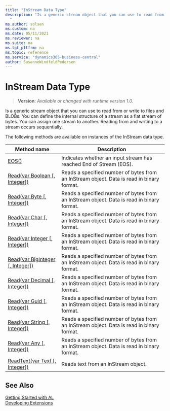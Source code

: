 ```yaml
---
title: "InStream Data Type"
description: "Is a generic stream object that you can use to read from or write to files and BLOBs. You can define the internal structure of a stream as a flat stream of bytes. You can assign one stream to another. Reading from and writing to a stream occurs sequentially.
  "
ms.author: solsen
ms.custom: na
ms.date: 05/11/2021
ms.reviewer: na
ms.suite: na
ms.tgt_pltfrm: na
ms.topic: reference
ms.service: "dynamics365-business-central"
author: SusanneWindfeldPedersen
---
```

[//]: # (START>DO_NOT_EDIT)
[//]: # (IMPORTANT:Do not edit any of the content between here and the END>DO_NOT_EDIT.)
[//]: # (Any modifications should be made in the .xml files in the ModernDev repo.)
# InStream Data Type
> **Version**: _Available or changed with runtime version 1.0._

Is a generic stream object that you can use to read from or write to files and BLOBs. You can define the internal structure of a stream as a flat stream of bytes. You can assign one stream to another. Reading from and writing to a stream occurs sequentially.
  



The following methods are available on instances of the InStream data type.

|Method name|Description|
|-----------|-----------|
|[EOS()](instream-eos-method.md)|Indicates whether an input stream has reached End of Stream (EOS).|
|[Read(var Boolean [, Integer])](instream-read-boolean-integer-method.md)|Reads a specified number of bytes from an InStream object. Data is read in binary format.|
|[Read(var Byte [, Integer])](instream-read-byte-integer-method.md)|Reads a specified number of bytes from an InStream object. Data is read in binary format.|
|[Read(var Char [, Integer])](instream-read-char-integer-method.md)|Reads a specified number of bytes from an InStream object. Data is read in binary format.|
|[Read(var Integer [, Integer])](instream-read-integer-integer-method.md)|Reads a specified number of bytes from an InStream object. Data is read in binary format.|
|[Read(var BigInteger [, Integer])](instream-read-biginteger-integer-method.md)|Reads a specified number of bytes from an InStream object. Data is read in binary format.|
|[Read(var Decimal [, Integer])](instream-read-decimal-integer-method.md)|Reads a specified number of bytes from an InStream object. Data is read in binary format.|
|[Read(var Guid [, Integer])](instream-read-guid-integer-method.md)|Reads a specified number of bytes from an InStream object. Data is read in binary format.|
|[Read(var String [, Integer])](instream-read-string-integer-method.md)|Reads a specified number of bytes from an InStream object. Data is read in binary format.|
|[Read(var Any [, Integer])](instream-read-joker-integer-method.md)|Reads a specified number of bytes from an InStream object. Data is read in binary format.|
|[ReadText(var Text [, Integer])](instream-readtext-method.md)|Reads text from an InStream object.|

[//]: # (IMPORTANT: END>DO_NOT_EDIT)
## See Also
[Getting Started with AL](../../devenv-get-started.md)  
[Developing Extensions](../../devenv-dev-overview.md)  